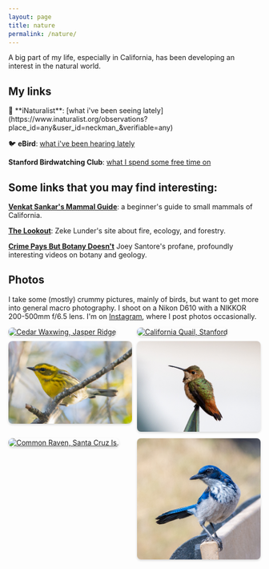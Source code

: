 ```yaml
---
layout: page
title: nature
permalink: /nature/
---
```


A big part of my life, especially in California, has been developing an interest in the natural world.
<h2> My links </h2>
🌳 **iNaturalist**: [what i've been seeing lately](https://www.inaturalist.org/observations?place_id=any&user_id=neckman_&verifiable=any) 

🐦 **eBird**: [what i've been hearing lately](https://ebird.org/profile/Mjg4ODc5Ng) 

**Stanford Birdwatching Club**: [what I spend some free time on](https://birding.stanford.edu) 

<h2> Some links that you may find interesting: </h2> 

**[Venkat Sankar's Mammal Guide](https://docs.google.com/document/d/13VZ1gZYuFIOnpT4Z-XshsTTrP7vQyoIm2ykCDOXAnhM/edit?pli=1&tab=t.wmzdiyxjnbmt)**: a beginner's guide to small mammals of California. 

**[The Lookout](https://the-lookout.org/)**: Zeke Lunder's site about fire, ecology, and forestry. 

**[Crime Pays But Botany Doesn't](https://www.youtube.com/channel/UC3CBOpT2-NRvoc2ecFMDCsA?themeRefresh=1)** Joey Santore's profane, profoundly interesting videos on botany and geology. 

<h2>Photos</h2>

I take some (mostly) crummy pictures, mainly of birds, but want to get more into general macro photography. I shoot on a Nikon D610 with a NIKKOR 200-500mm f/6.5 lens. I'm on [Instagram](https://www.instagram.com/neckman.aves/), where I post photos occasionally.

<div class="gallery">
  <a href="/assets/birdgallery/20250125-JROO-4.jpg" data-lightbox="bird-gallery" data-title="Cedar Waxwing, Jasper Ridge">
    <img src="/assets/birdgallery/20250125-JROO-4.jpg" alt="Cedar Waxwing, Jasper Ridge">
  </a>
  <a href="/assets/birdgallery/20241216-farm-06.jpg" data-lightbox="bird-gallery" data-title="California Quail, Stanford">
    <img src="/assets/birdgallery/20241216-farm-06.jpg" alt="California Quail, Stanford">
  </a>
  <a href="/assets/birdgallery/20241018_towa-3.jpg" data-lightbox="bird-gallery" data-title="Townsend's Warbler, San Mateo Co.">
    <img src="/assets/birdgallery/20241018_towa-3.jpg" alt="Townsend's Warbler, San Mateo Co.">
  </a>
  <a href="/assets/birdgallery/20240915_alhu-3.jpg" data-lightbox="bird-gallery" data-title="Allen's Hummingbird, Santa Cruz Is.">
    <img src="/assets/birdgallery/20240915_alhu-3.jpg" alt="Allen's Hummingbird, Santa Cruz Is.">
  </a>
  <a href="/assets/birdgallery/20240915_cora.jpg" data-lightbox="bird-gallery" data-title="Common Raven, Santa Cruz Is.">
    <img src="/assets/birdgallery/20240915_cora.jpg" alt="Common Raven, Santa Cruz Is.">
  </a>
  <a href="/assets/birdgallery/20240915_isja-1.jpg" data-lightbox="bird-gallery" data-title="Island Scrub-jay, Santa Cruz Is.">
    <img src="/assets/birdgallery/20240915_isja-1.jpg" alt="Island Scrub-jay, Santa Cruz Is.">
  </a>
</div>

<style>
.gallery {
  display: grid;
  grid-template-columns: repeat(auto-fit, minmax(200px, 1fr));
  gap: 10px;
  margin-top: 1em;
}
.gallery img {
  width: 100%;
  border-radius: 8px;
  box-shadow: 0 2px 4px rgba(0,0,0,0.15);
  transition: transform 0.2s;
}
.gallery img:hover {
  transform: scale(1.03);
}
</style>

